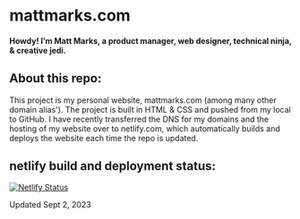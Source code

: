 # mattmarks.com

#### Howdy! I’m Matt Marks, a product manager, web designer, technical ninja, & creative jedi.

## About this repo:
This project is my personal website, mattmarks.com (among many other domain alias'). The project is built in HTML & CSS and pushed from my local to GitHub. I have recently transferred the DNS for my domains and the hosting of my website over to netlify.com, which automatically builds and deploys the website each time the repo is updated.

## netlify build and deployment status:
[![Netlify Status](https://api.netlify.com/api/v1/badges/f6cf6890-1bbc-4e64-a950-c0f74a65ca59/deploy-status)](https://app.netlify.com/sites/mattmarks/deploys)

Updated Sept 2, 2023
